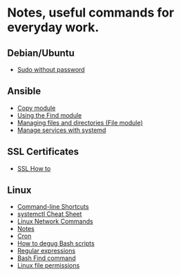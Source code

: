 # Notes, useful commands for everyday work.

## Debian/Ubuntu

- <a href="./sudoWithoutPassword.md">Sudo without password</a>

## Ansible

- <a href="./ansible/copyModule.md">Copy module</a>
- <a href="./ansible/findModule.md">Using the Find module</a>
- <a href="./ansible/fileModule.md">Managing files and directories (File module)</a>
- <a href="./ansible/systemd.md">Manage services with systemd</a>

## SSL Certificates

- <a href="./sslHowTo.md">SSL How to</a>

## Linux

- <a href="./linux/bashClShortcuts.md">Command-line Shortcuts</a>
- <a href="./linux/systemctlCheatSheet.md">systemctl Cheat Sheet</a>
- <a href="./linux/linuxNetworkCommands.md">Linux Network Commands</a>
- <a href="./linux/linuxNotes.md">Notes</a>
- <a href="./linux/cron.md">Cron</a>
- <a href="./linux/debugBashScripts.md">How to degug Bash scripts</a>
- <a href="./linux/regex.md">Regular expressions</a>
- <a href="./linux/find.md">Bash Find command</a>
- <a href="./linux/permissions.md">Linux file permissions</a>
